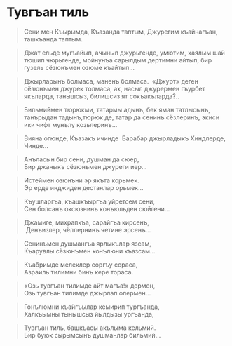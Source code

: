 # Тувгъан тиль

> Сени мен Къырымда, Къазанда таптым, Джурегим къайнагъан, ташкъанда таптым.

> Джат ельде мугъайып, ачынып джурьгенде, умютим, хаялым шай тюшип чюрьгенде, мойнунъа сарылдым дертимни айтып, бир гузель сёзюнъмен озюме къайтып…

> Джырларынъ болмаса, маненъ болмаса.
 «Джурт» деген сёзюнъмен джурек толмаса, ах, насыл джурермен гъурбет якъларда, танышсыз, билишсиз ят сокъакъларда?..

> Бильмиймен тюрюкми, татармы адынъ, бек яман татлысынъ, танърыдан тадынъ,тюрюк де, татар да сенинъ сёзлеринъ, экиси ики чифт мунълу козьлеринъ…

> Вияна огюнде, Къазакъ ичинде  Барабар джырладыкъ Хиндлерде, Чинде…

> Анъласын бир сени, душман да сюер,  
Бир джаныкъ сёзюнъмен джуреги иер…

> Истеймен озюнъни эр якъта корьмек.  
Эр ерде инджиден дестанлар орьмек…

> Къушларгъа, къашкъыргъа уйретсем сени,  
Сен болсанъ оксюзнинъ конъюльден сюйгени…

> Джамиге, михрапкъа, сарайгъа кирсенъ,  
 Денъизлер, чёллернинъ четине эрсенъ…

> Сенинъмен душмангъа ярлыкълар язсам,  
Къарувлы сёзюнъмен конълюни къазсам…

> Къабримде мелеклер соргъу сораса,  
Азраиль тилимни бинъ кере тораса.

> «Озь тувгъан тилимде айт магъа!» дермен,  
Озь тувгъан тилимде джырлап олермен…

> Гонълюмни къайгъылар кемирип тургъанда,  
Халкъымны тынышсыз йылдызы ургъанда,

> Тувгъан тиль, башкъасы акълыма кельмий.  
Бир буюк сырымсынъ душманлар бильмий…
